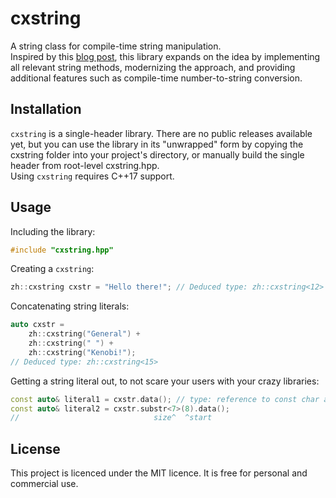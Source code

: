 # cxstring
A string class for compile-time string manipulation.  
Inspired by this [blog post](https://akrzemi1.wordpress.com/2017/06/28/compile-time-string-concatenation/), this library expands on the idea by implementing all relevant string methods, modernizing the approach, and providing additional features such as compile-time number-to-string conversion.

## Installation
`cxstring` is a single-header library. There are no public releases available yet, but you can use the library in its "unwrapped" form by copying the cxstring folder into your project's directory, or manually build the single header from root-level cxstring.hpp.  
Using `cxstring` requires C++17 support.

## Usage
Including the library:
```c++
#include "cxstring.hpp"
```

Creating a `cxstring`:
```c++
zh::cxstring cxstr = "Hello there!"; // Deduced type: zh::cxstring<12> (12 symbols, \0 does not count)
```

Concatenating string literals:
```c++
auto cxstr = 
	zh::cxstring("General") + 
	zh::cxstring(" ") +
	zh::cxstring("Kenobi!");
// Deduced type: zh::cxstring<15>
```

Getting a string literal out, to not scare your users with your crazy libraries:
```c++
const auto& literal1 = cxstr.data(); // type: reference to const char array of the appropriate size
const auto& literal2 = cxstr.substr<7>(8).data();
//                              size^  ^start
```

## License
This project is licenced under the MIT licence. It is free for personal and commercial use.
